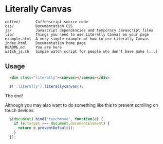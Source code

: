 Literally Canvas
================

```
coffee/       Coffeescript source code
css/          Documentation CSS
js/           Javascript dependencies and temporary Javascript files
lib/          Things you need to use Literally Canvas on your page
example.html  A very simple example of how to use Literally Canvas
index.html    Documentation home page
README.md     You are here
watch_js.sh   Simple watch script for people who don't have make (...)
```

Usage
-----

```html
  <div class="literally"><canvas></canvas></div>
```

```javascript
  $('.literally').literallycanvas();
```

The end!

Although you may also want to do something like this to prevent scrolling on
touch devices:

```javascript
  $(document).bind('touchmove', function(e) {
    if (e.target === document.documentElement) {
      return e.preventDefault();
    }
  });
```
